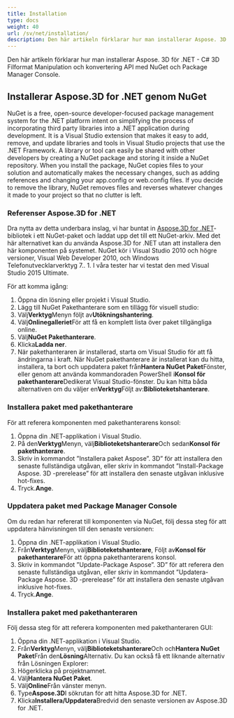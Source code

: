 ```yaml
---
title: Installation
type: docs
weight: 40
url: /sv/net/installation/
description: Den här artikeln förklarar hur man installerar Aspose. 3D för .NET - C# 3D Filformat Manipulation och konvertering API med NuGet och Package Manager Console.
---
```

Den här artikeln förklarar hur man installerar Aspose. 3D för .NET - C# 3D Filformat Manipulation och konvertering API med NuGet och Package Manager Console.

##  **Installerar Aspose.3D for .NET genom NuGet**
NuGet is a free, open-source developer-focused package management system for the .NET platform intent on simplifying the process of incorporating third party libraries into a .NET application during development. It is a Visual Studio extension that makes it easy to add, remove, and update libraries and tools in Visual Studio projects that use the .NET Framework. A library or tool can easily be shared with other developers by creating a NuGet package and storing it inside a NuGet repository. When you install the package, NuGet copies files to your solution and automatically makes the necessary changes, such as adding references and changing your app.config or web.config files. If you decide to remove the library, NuGet removes files and reverses whatever changes it made to your project so that no clutter is left.
###  **Referenser Aspose.3D for .NET**
Dra nytta av detta underbara inslag, vi har buntat in [Aspose.3D for .NET](https://www.nuget.org/packages/Aspose.3D)-bibliotek i ett NuGet-paket och laddat upp det till ett NuGet-arkiv. Med det här alternativet kan du använda Aspose.3D for .NET utan att installera den här komponenten på systemet. NuGet kör i Visual Studio 2010 och högre versioner, Visual Web Developer 2010, och Windows Telefonutvecklarverktyg 7.. 1. I våra tester har vi testat den med Visual Studio 2015 Ultimate.

För att komma igång:

1. Öppna din lösning eller projekt i Visual Studio.
1. Lägg till NuGet Pakethanterare som en tillägg för visuell studio:
1. Välj**Verktyg**Menyn följt av**Utökningshantering**.
1. Välj**Onlinegalleriet**För att få en komplett lista över paket tillgängliga online.
1. Välj**NuGet Pakethanterare**.
1. Klicka**Ladda ner**.
1. När pakethanteraren är installerad, starta om Visual Studio för att få ändringarna i kraft.
När NuGet pakethanterare är installerat kan du hitta, installera, ta bort och uppdatera paket från**Hantera NuGet Paket**Fönster, eller genom att använda kommandoraden PowerShell i**Konsol för pakethanterare**Dedikerat Visual Studio-fönster. Du kan hitta båda alternativen om du väljer en**Verktyg**Följt av:**Biblioteketshanterare**.
###  **Installera paket med pakethanterare**
För att referera komponenten med pakethanterarens konsol:

1. Öppna din .NET-applikation i Visual Studio.
1. På den**Verktyg**Menyn, välj**Biblioteketshanterare**Och sedan**Konsol för pakethanterare**.
1. Skriv in kommandot ”Installera paket Aspose”. 3D” för att installera den senaste fullständiga utgåvan, eller skriv in kommandot ”Install-Package Aspose. 3D -prerelease” för att installera den senaste utgåvan inklusive hot-fixes.
1. Tryck.**Ange**.
###  **Uppdatera paket med Package Manager Console**
Om du redan har refererat till komponenten via NuGet, följ dessa steg för att uppdatera hänvisningen till den senaste versionen:

1. Öppna din .NET-applikation i Visual Studio.
1. Från**Verktyg**Menyn, välj**Biblioteketshanterare**, Följt av**Konsol för pakethanterare**För att öppna pakethanterarens konsol.
1. Skriv in kommandot ”Update-Package Aspose”. 3D” för att referera den senaste fullständiga utgåvan, eller skriv in kommandot ”Updatera-Package Aspose. 3D -prerelease” för att installera den senaste utgåvan inklusive hot-fixes.
1. Tryck.**Ange**.
###  **Installera paket med pakethanteraren**
Följ dessa steg för att referera komponenten med pakethanteraren GUI:

1. Öppna din .NET-applikation i Visual Studio.
1. Från**Verktyg**Menyn, välj**Biblioteketshanterare**Och och**Hantera NuGet Paket**Från den**Lösning**Alternativ.
Du kan också få ett liknande alternativ från Lösningen Explorer:
1. Högerklicka på projektnamnet.
1. Välj**Hantera NuGet Paket**.
1. Välj**Online**Från vänster menyn.
1. Type**Aspose.3D**I sökrutan för att hitta Aspose.3D for .NET.
1. Klicka**Installera/Uppdatera**Bredvid den senaste versionen av Aspose.3D for .NET.
